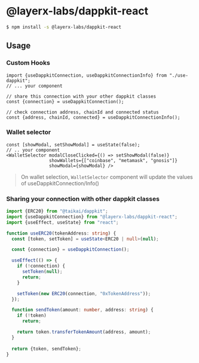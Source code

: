 # @layerx-labs/dappkit-react
```bash
$ npm install -s @layerx-labs/dappkit-react
```

## Usage

### Custom Hooks
```tsx
import {useDappkitConnection, useDappkitConnectionInfo} from "./use-dappkit";
// ... your component

// share this connection with your other dappkit classes
const {connection} = useDappkitConnection();

// check connection address, chainId and connected status
const {address, chainId, connected} = useDappkitConnectionInfo(); 
```

### Wallet selector
```tsx
const [showModal, setShowModal] = useState(false);
// .. your component
<WalletSelector modalCloseClicked={() => setShowModal(false)}
                showWallets={["coinbase", "metamask", "gnosis"]}
                showModal={showModal} />
```
> On wallet selection, `WalletSelector` component will update the values of useDappkitConnection/Info()

### Sharing your connection with other dappkit classes

```ts
import {ERC20} from "@taikai/dappkit";
import {useDappkitConnection} from "@layerx-labs/dappkit-react";
import {useEffect, useState} from "react";

function useERC20(tokenAddress: string) {
  const [token, setToken] = useState<ERC20 | null>(null);

  const {connection} = useDappkitConnection();

  useEffect(() => {
    if (!connection) {
      setToken(null);
      return;
    }

    setToken(new ERC20(connection, "0xTokenAddress"));
  });

  function sendToken(amount: number, address: string) {
    if (!token)
      return;

    return token.transferTokenAmount(address, amount);
  }
  
  return {token, sendToken};
}
```